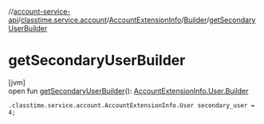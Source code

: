//[account-service-api](../../../../index.md)/[classtime.service.account](../../index.md)/[AccountExtensionInfo](../index.md)/[Builder](index.md)/[getSecondaryUserBuilder](get-secondary-user-builder.md)

# getSecondaryUserBuilder

[jvm]\
open fun [getSecondaryUserBuilder](get-secondary-user-builder.md)(): [AccountExtensionInfo.User.Builder](../-user/-builder/index.md)

`.classtime.service.account.AccountExtensionInfo.User secondary_user = 4;`
